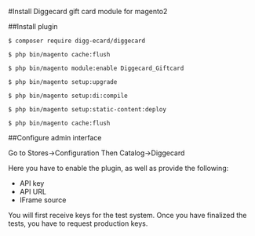 #Install Diggecard gift card module for magento2

##Install plugin

`$ composer require digg-ecard/diggecard`

`$ php bin/magento cache:flush`

`$ php bin/magento module:enable Diggecard_Giftcard`

`$ php bin/magento setup:upgrade`

`$ php bin/magento setup:di:compile`

`$ php bin/magento setup:static-content:deploy`

`$ php bin/magento cache:flush`


##Configure admin interface

Go to 
Stores->Configuration
Then
Catalog->Diggecard

Here you have to enable the plugin, as well as provide the following:
* API key
* API URL
* IFrame source

You will first receive keys for the test system. Once you have finalized the tests, you have to request production keys.

